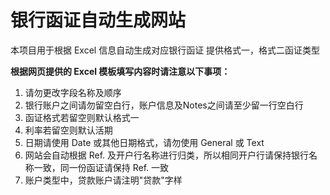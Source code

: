 # 银行函证自动生成网站
本项目用于根据 Excel 信息自动生成对应银行函证
提供格式一，格式二函证类型

**根据网页提供的 Excel 模板填写内容时请注意以下事项：**

1. 请勿更改字段名称及顺序
2. 银行账户之间请勿留空白行，账户信息及Notes之间请至少留一行空白行
3. 函证格式若留空则默认格式一
4. 利率若留空则默认活期
5. 日期请使用 Date 或其他日期格式，请勿使用 General 或 Text
6. 网站会自动根据 Ref. 及开户行名称进行归类，所以相同开户行请保持银行名称一致，同一份函证请保持 Ref. 一致
7. 账户类型中，贷款账户请注明"贷款"字样
